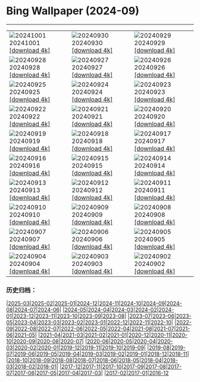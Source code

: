 # Bing Wallpaper (2024-09)
**************

<table><tr><td><img class="wallpaper" src="https://www.bing.com/th?id=OHR.WalrusNorway_PT-BR4604487839_1920x1080.jpg" alt="20241001"> 20241001 <a href="https://www.bing.com/th?id=OHR.WalrusNorway_PT-BR4604487839_UHD.jpg">[download 4k]</a></td><td><img class="wallpaper" src="https://www.bing.com/th?id=OHR.ConnecticutBridge_PT-BR4352188943_1920x1080.jpg" alt="20240930"> 20240930 <a href="https://www.bing.com/th?id=OHR.ConnecticutBridge_PT-BR4352188943_UHD.jpg">[download 4k]</a></td><td><img class="wallpaper" src="https://www.bing.com/th?id=OHR.FloridaSeashore_PT-BR4145108998_1920x1080.jpg" alt="20240929"> 20240929 <a href="https://www.bing.com/th?id=OHR.FloridaSeashore_PT-BR4145108998_UHD.jpg">[download 4k]</a></td></tr><tr><td><img class="wallpaper" src="https://www.bing.com/th?id=OHR.VeniceAerial_PT-BR3049943279_1920x1080.jpg" alt="20240928"> 20240928 <a href="https://www.bing.com/th?id=OHR.VeniceAerial_PT-BR3049943279_UHD.jpg">[download 4k]</a></td><td><img class="wallpaper" src="https://www.bing.com/th?id=OHR.LittleToucanet_PT-BR1307591671_1920x1080.jpg" alt="20240927"> 20240927 <a href="https://www.bing.com/th?id=OHR.LittleToucanet_PT-BR1307591671_UHD.jpg">[download 4k]</a></td><td><img class="wallpaper" src="https://www.bing.com/th?id=OHR.GiantSequoias_PT-BR0989155735_1920x1080.jpg" alt="20240926"> 20240926 <a href="https://www.bing.com/th?id=OHR.GiantSequoias_PT-BR0989155735_UHD.jpg">[download 4k]</a></td></tr><tr><td><img class="wallpaper" src="https://www.bing.com/th?id=OHR.SkaftafellWaterfall_PT-BR0775400551_1920x1080.jpg" alt="20240925"> 20240925 <a href="https://www.bing.com/th?id=OHR.SkaftafellWaterfall_PT-BR0775400551_UHD.jpg">[download 4k]</a></td><td><img class="wallpaper" src="https://www.bing.com/th?id=OHR.IcebergOtter_PT-BR0553443956_1920x1080.jpg" alt="20240924"> 20240924 <a href="https://www.bing.com/th?id=OHR.IcebergOtter_PT-BR0553443956_UHD.jpg">[download 4k]</a></td><td><img class="wallpaper" src="https://www.bing.com/th?id=OHR.Primavera_PT-BR5788355112_1920x1080.jpg" alt="20240923"> 20240923 <a href="https://www.bing.com/th?id=OHR.Primavera_PT-BR5788355112_UHD.jpg">[download 4k]</a></td></tr><tr><td><img class="wallpaper" src="https://www.bing.com/th?id=OHR.DiadaArvore_PT-BR9942268995_1920x1080.jpg" alt="20240922"> 20240922 <a href="https://www.bing.com/th?id=OHR.DiadaArvore_PT-BR9942268995_UHD.jpg">[download 4k]</a></td><td><img class="wallpaper" src="https://www.bing.com/th?id=OHR.OcracokeLight_PT-BR0175808147_1920x1080.jpg" alt="20240921"> 20240921 <a href="https://www.bing.com/th?id=OHR.OcracokeLight_PT-BR0175808147_UHD.jpg">[download 4k]</a></td><td><img class="wallpaper" src="https://www.bing.com/th?id=OHR.DiaNacionaldoTeatro_PT-BR7232325945_1920x1080.jpg" alt="20240920"> 20240920 <a href="https://www.bing.com/th?id=OHR.DiaNacionaldoTeatro_PT-BR7232325945_UHD.jpg">[download 4k]</a></td></tr><tr><td><img class="wallpaper" src="https://www.bing.com/th?id=OHR.GujoHachiman_PT-BR3323033809_1920x1080.jpg" alt="20240919"> 20240919 <a href="https://www.bing.com/th?id=OHR.GujoHachiman_PT-BR3323033809_UHD.jpg">[download 4k]</a></td><td><img class="wallpaper" src="https://www.bing.com/th?id=OHR.MidAutumnSingapore_PT-BR5635809883_1920x1080.jpg" alt="20240918"> 20240918 <a href="https://www.bing.com/th?id=OHR.MidAutumnSingapore_PT-BR5635809883_UHD.jpg">[download 4k]</a></td><td><img class="wallpaper" src="https://www.bing.com/th?id=OHR.SunriseWallabies_PT-BR5783760197_1920x1080.jpg" alt="20240917"> 20240917 <a href="https://www.bing.com/th?id=OHR.SunriseWallabies_PT-BR5783760197_UHD.jpg">[download 4k]</a></td></tr><tr><td><img class="wallpaper" src="https://www.bing.com/th?id=OHR.CalabriaPeperoncino_PT-BR8530214805_1920x1080.jpg" alt="20240916"> 20240916 <a href="https://www.bing.com/th?id=OHR.CalabriaPeperoncino_PT-BR8530214805_UHD.jpg">[download 4k]</a></td><td><img class="wallpaper" src="https://www.bing.com/th?id=OHR.RapaNuiSunrise_PT-BR6063530742_1920x1080.jpg" alt="20240915"> 20240915 <a href="https://www.bing.com/th?id=OHR.RapaNuiSunrise_PT-BR6063530742_UHD.jpg">[download 4k]</a></td><td><img class="wallpaper" src="https://www.bing.com/th?id=OHR.PointReyes_PT-BR8277913386_1920x1080.jpg" alt="20240914"> 20240914 <a href="https://www.bing.com/th?id=OHR.PointReyes_PT-BR8277913386_UHD.jpg">[download 4k]</a></td></tr><tr><td><img class="wallpaper" src="https://www.bing.com/th?id=OHR.DolphinReunion_PT-BR8025622682_1920x1080.jpg" alt="20240913"> 20240913 <a href="https://www.bing.com/th?id=OHR.DolphinReunion_PT-BR8025622682_UHD.jpg">[download 4k]</a></td><td><img class="wallpaper" src="https://www.bing.com/th?id=OHR.EltzCastle_PT-BR6770414719_1920x1080.jpg" alt="20240912"> 20240912 <a href="https://www.bing.com/th?id=OHR.EltzCastle_PT-BR6770414719_UHD.jpg">[download 4k]</a></td><td><img class="wallpaper" src="https://www.bing.com/th?id=OHR.BridgeLisbon_PT-BR7212632262_1920x1080.jpg" alt="20240911"> 20240911 <a href="https://www.bing.com/th?id=OHR.BridgeLisbon_PT-BR7212632262_UHD.jpg">[download 4k]</a></td></tr><tr><td><img class="wallpaper" src="https://www.bing.com/th?id=OHR.IguazuRainbow_PT-BR7775661290_1920x1080.jpg" alt="20240910"> 20240910 <a href="https://www.bing.com/th?id=OHR.IguazuRainbow_PT-BR7775661290_UHD.jpg">[download 4k]</a></td><td><img class="wallpaper" src="https://www.bing.com/th?id=OHR.StockholmLibrary_PT-BR3203792144_1920x1080.jpg" alt="20240909"> 20240909 <a href="https://www.bing.com/th?id=OHR.StockholmLibrary_PT-BR3203792144_UHD.jpg">[download 4k]</a></td><td><img class="wallpaper" src="https://www.bing.com/th?id=OHR.IndependenciaBrasil_PT-BR0488632296_1920x1080.jpg" alt="20240908"> 20240908 <a href="https://www.bing.com/th?id=OHR.IndependenciaBrasil_PT-BR0488632296_UHD.jpg">[download 4k]</a></td></tr><tr><td><img class="wallpaper" src="https://www.bing.com/th?id=OHR.GlenariffPark_PT-BR3219733810_1920x1080.jpg" alt="20240907"> 20240907 <a href="https://www.bing.com/th?id=OHR.GlenariffPark_PT-BR3219733810_UHD.jpg">[download 4k]</a></td><td><img class="wallpaper" src="https://www.bing.com/th?id=OHR.RioNegroSolimoes_PT-BR3787535047_1920x1080.jpg" alt="20240906"> 20240906 <a href="https://www.bing.com/th?id=OHR.RioNegroSolimoes_PT-BR3787535047_UHD.jpg">[download 4k]</a></td><td><img class="wallpaper" src="https://www.bing.com/th?id=OHR.DuskyOwls_PT-BR7151379971_1920x1080.jpg" alt="20240905"> 20240905 <a href="https://www.bing.com/th?id=OHR.DuskyOwls_PT-BR7151379971_UHD.jpg">[download 4k]</a></td></tr><tr><td><img class="wallpaper" src="https://www.bing.com/th?id=OHR.AlpineLakes_PT-BR5855305419_1920x1080.jpg" alt="20240904"> 20240904 <a href="https://www.bing.com/th?id=OHR.AlpineLakes_PT-BR5855305419_UHD.jpg">[download 4k]</a></td><td><img class="wallpaper" src="https://www.bing.com/th?id=OHR.BuracodasAraras_PT-BR5512338223_1920x1080.jpg" alt="20240903"> 20240903 <a href="https://www.bing.com/th?id=OHR.BuracodasAraras_PT-BR5512338223_UHD.jpg">[download 4k]</a></td><td><img class="wallpaper" src="https://www.bing.com/th?id=OHR.ThamesLondon_PT-BR5304149458_1920x1080.jpg" alt="20240902"> 20240902 <a href="https://www.bing.com/th?id=OHR.ThamesLondon_PT-BR5304149458_UHD.jpg">[download 4k]</a></td></tr></table>

### 历史归档：

|[2025-03](/../2025-03/2025-03.md)|[2025-02](/../2025-02/2025-02.md)|[2025-01](/../2025-01/2025-01.md)|[2024-12](/../2024-12/2024-12.md)|[2024-11](/../2024-11/2024-11.md)|[2024-10](/../2024-10/2024-10.md)|[2024-09](/2024-09.md)|[2024-08](/../2024-08/2024-08.md)|[2024-07](/../2024-07/2024-07.md)|[2024-06](/../2024-06/2024-06.md)|
|[2024-05](/../2024-05/2024-05.md)|[2024-04](/../2024-04/2024-04.md)|[2024-03](/../2024-03/2024-03.md)|[2024-02](/../2024-02/2024-02.md)|[2024-01](/../2024-01/2024-01.md)|[2023-12](/../2023-12/2023-12.md)|[2023-11](/../2023-11/2023-11.md)|[2023-10](/../2023-10/2023-10.md)|[2023-09](/../2023-09/2023-09.md)|[2023-08](/../2023-08/2023-08.md)|
|[2023-07](/../2023-07/2023-07.md)|[2023-06](/../2023-06/2023-06.md)|[2023-05](/../2023-05/2023-05.md)|[2023-04](/../2023-04/2023-04.md)|[2023-03](/../2023-03/2023-03.md)|[2023-02](/../2023-02/2023-02.md)|[2023-01](/../2023-01/2023-01.md)|[2022-12](/../2022-12/2022-12.md)|[2022-11](/../2022-11/2022-11.md)|[2022-10](/../2022-10/2022-10.md)|
|[2022-09](/../2022-09/2022-09.md)|[2022-08](/../2022-08/2022-08.md)|[2022-07](/../2022-07/2022-07.md)|[2022-06](/../2022-06/2022-06.md)|[2022-05](/../2022-05/2022-05.md)|[2022-04](/../2022-04/2022-04.md)|[2021-08](/../2021-08/2021-08.md)|[2021-07](/../2021-07/2021-07.md)|[2021-06](/../2021-06/2021-06.md)|[2021-05](/../2021-05/2021-05.md)|
|[2021-04](/../2021-04/2021-04.md)|[2021-03](/../2021-03/2021-03.md)|[2021-02](/../2021-02/2021-02.md)|[2021-01](/../2021-01/2021-01.md)|[2020-12](/../2020-12/2020-12.md)|[2020-11](/../2020-11/2020-11.md)|[2020-10](/../2020-10/2020-10.md)|[2020-09](/../2020-09/2020-09.md)|[2020-08](/../2020-08/2020-08.md)|[2020-07](/../2020-07/2020-07.md)|
|[2020-06](/../2020-06/2020-06.md)|[2020-05](/../2020-05/2020-05.md)|[2020-04](/../2020-04/2020-04.md)|[2020-03](/../2020-03/2020-03.md)|[2020-02](/../2020-02/2020-02.md)|[2020-01](/../2020-01/2020-01.md)|[2019-12](/../2019-12/2019-12.md)|[2019-11](/../2019-11/2019-11.md)|[2019-10](/../2019-10/2019-10.md)|[2019-09](/../2019-09/2019-09.md)|
|[2019-08](/../2019-08/2019-08.md)|[2019-07](/../2019-07/2019-07.md)|[2019-06](/../2019-06/2019-06.md)|[2019-05](/../2019-05/2019-05.md)|[2019-04](/../2019-04/2019-04.md)|[2019-03](/../2019-03/2019-03.md)|[2019-02](/../2019-02/2019-02.md)|[2019-01](/../2019-01/2019-01.md)|[2018-12](/../2018-12/2018-12.md)|[2018-11](/../2018-11/2018-11.md)|
|[2018-10](/../2018-10/2018-10.md)|[2018-09](/../2018-09/2018-09.md)|[2018-08](/../2018-08/2018-08.md)|[2018-07](/../2018-07/2018-07.md)|[2018-06](/../2018-06/2018-06.md)|[2018-05](/../2018-05/2018-05.md)|[2018-04](/../2018-04/2018-04.md)|[2018-03](/../2018-03/2018-03.md)|[2018-02](/../2018-02/2018-02.md)|[2018-01](/../2018-01/2018-01.md)|
|[2017-12](/../2017-12/2017-12.md)|[2017-11](/../2017-11/2017-11.md)|[2017-10](/../2017-10/2017-10.md)|[2017-09](/../2017-09/2017-09.md)|[2017-08](/../2017-08/2017-08.md)|[2017-07](/../2017-07/2017-07.md)|[2017-06](/../2017-06/2017-06.md)|[2017-05](/../2017-05/2017-05.md)|[2017-04](/../2017-04/2017-04.md)|[2017-03](/../2017-03/2017-03.md)|
|[2017-02](/../2017-02/2017-02.md)|[2017-01](/../2017-01/2017-01.md)|[2016-12](/../2016-12/2016-12.md)